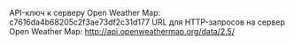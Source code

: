 API-ключ к серверу Open Weather Map: c7616da4b68205c2f3ae73df2c31d177
URL для HTTP-запросов на сервер Open Weather Map: http://api.openweathermap.org/data/2.5/
